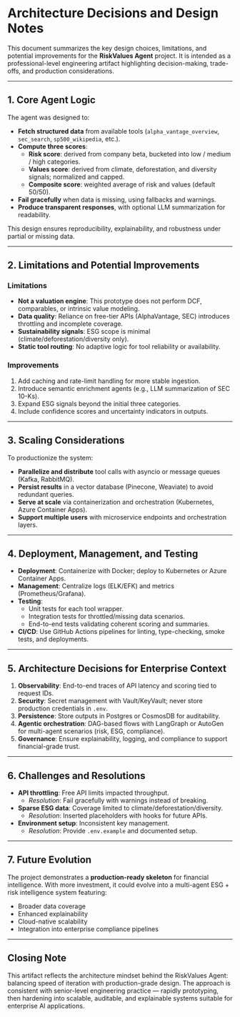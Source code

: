 # Architecture Decisions and Design Notes

This document summarizes the key design choices, limitations, and potential improvements for the **RiskValues Agent** project. It is intended as a professional-level engineering artifact highlighting decision-making, trade-offs, and production considerations.

---

## 1. Core Agent Logic

The agent was designed to:
- **Fetch structured data** from available tools (`alpha_vantage_overview`, `sec_search`, `sp500_wikipedia`, etc.).  
- **Compute three scores**:  
  - **Risk score**: derived from company beta, bucketed into low / medium / high categories.  
  - **Values score**: derived from climate, deforestation, and diversity signals; normalized and capped.  
  - **Composite score**: weighted average of risk and values (default 50/50).  
- **Fail gracefully** when data is missing, using fallbacks and warnings.  
- **Produce transparent responses**, with optional LLM summarization for readability.

This design ensures reproducibility, explainability, and robustness under partial or missing data.

---

## 2. Limitations and Potential Improvements

### Limitations
- **Not a valuation engine**: This prototype does not perform DCF, comparables, or intrinsic value modeling.  
- **Data quality**: Reliance on free-tier APIs (AlphaVantage, SEC) introduces throttling and incomplete coverage.  
- **Sustainability signals**: ESG scope is minimal (climate/deforestation/diversity only).  
- **Static tool routing**: No adaptive logic for tool reliability or availability.

### Improvements
1. Add caching and rate-limit handling for more stable ingestion.  
2. Introduce semantic enrichment agents (e.g., LLM summarization of SEC 10-Ks).  
3. Expand ESG signals beyond the initial three categories.  
4. Include confidence scores and uncertainty indicators in outputs.

---

## 3. Scaling Considerations

To productionize the system:
- **Parallelize and distribute** tool calls with asyncio or message queues (Kafka, RabbitMQ).  
- **Persist results** in a vector database (Pinecone, Weaviate) to avoid redundant queries.  
- **Serve at scale** via containerization and orchestration (Kubernetes, Azure Container Apps).  
- **Support multiple users** with microservice endpoints and orchestration layers.

---

## 4. Deployment, Management, and Testing

- **Deployment**: Containerize with Docker; deploy to Kubernetes or Azure Container Apps.  
- **Management**: Centralize logs (ELK/EFK) and metrics (Prometheus/Grafana).  
- **Testing**:  
  - Unit tests for each tool wrapper.  
  - Integration tests for throttled/missing data scenarios.  
  - End-to-end tests validating coherent scoring and summaries.  
- **CI/CD**: Use GitHub Actions pipelines for linting, type-checking, smoke tests, and deployments.

---

## 5. Architecture Decisions for Enterprise Context

1. **Observability**: End-to-end traces of API latency and scoring tied to request IDs.  
2. **Security**: Secret management with Vault/KeyVault; never store production credentials in `.env`.  
3. **Persistence**: Store outputs in Postgres or CosmosDB for auditability.  
4. **Agentic orchestration**: DAG-based flows with LangGraph or AutoGen for multi-agent scenarios (risk, ESG, compliance).  
5. **Governance**: Ensure explainability, logging, and compliance to support financial-grade trust.

---

## 6. Challenges and Resolutions

- **API throttling**: Free API limits impacted throughput.  
  - *Resolution*: Fail gracefully with warnings instead of breaking.  
- **Sparse ESG data**: Coverage limited to climate/deforestation/diversity.  
  - *Resolution*: Inserted placeholders with hooks for future APIs.  
- **Environment setup**: Inconsistent key management.  
  - *Resolution*: Provide `.env.example` and documented setup.

---

## 7. Future Evolution

The project demonstrates a **production-ready skeleton** for financial intelligence. With more investment, it could evolve into a multi-agent ESG + risk intelligence system featuring:  
- Broader data coverage  
- Enhanced explainability  
- Cloud-native scalability  
- Integration into enterprise compliance pipelines  

---

## Closing Note

This artifact reflects the architecture mindset behind the RiskValues Agent: balancing speed of iteration with production-grade design. The approach is consistent with senior-level engineering practice — rapidly prototyping, then hardening into scalable, auditable, and explainable systems suitable for enterprise AI applications.
